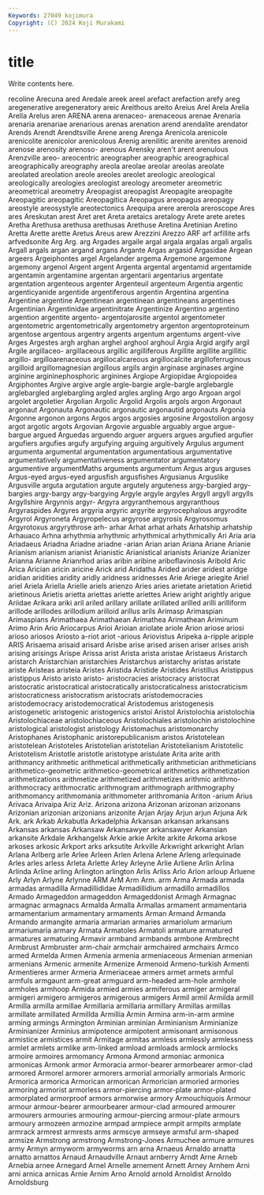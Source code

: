 ```yaml
---
Keywords: 27049 kojimura
Copyright: (C) 2024 Koji Murakami
---
```


# title

Write contents here.



recoline Arecuna ared
Aredale areek areel arefact arefaction arefy areg aregenerative aregeneratory areic
Areithous areito Areius Arel Arela Arelia Arella Arelus aren ARENA
arena arenaceo- arenaceous arenae Arenaria arenaria arenariae arenarious arenas arenation
arend arendalite arendator Arends Arendt Arendtsville Arene areng Arenga Arenicola
arenicole arenicolite arenicolor arenicolous Arenig arenilitic arenite arenites arenoid arenose
arenosity arenoso- arenous Arensky aren't arent arenulous Arenzville areo- areocentric
areographer areographic areographical areographically areography areola areolae areolar areolas areolate
areolated areolation areole areoles areolet areologic areological areologically areologies areologist
areology areometer areometric areometrical areometry Areopagist areopagist Areopagite areopagite Areopagitic
areopagitic Areopagitica Areopagus areopagus areopagy areostyle areosystyle areotectonics Arequipa arere
arerola areroscope Ares ares Areskutan arest Aret aret Areta aretaics
aretalogy Arete arete aretes Aretha Arethusa arethusa arethusas Arethuse Aretina
Aretinian Aretino Aretta Arette arette Aretus Areus arew Arezzini Arezzo
ARF arf arfillite arfs arfvedsonite Arg Arg. arg Argades argaile
argal argala argalas argali argalis Argall argals argan argand argans
Argante Argas argasid Argasidae Argean argeers Argeiphontes argel Argelander argema
Argemone argemone argemony argenol Argent argent Argenta argental argentamid argentamide
argentamin argentamine argentan argentarii argentarius argentate argentation argenteous argenter Argenteuil
argenteum Argentia argentic argenticyanide argentide argentiferous argentin Argentina argentina Argentine
argentine Argentinean argentinean argentineans argentines Argentinian Argentinidae argentinitrate Argentinize Argentino
argentino argention argentite argento- argentojarosite argentol argentometer argentometric argentometrically argentometry
argenton argentoproteinum argentose argentous argentry argents argentum argentums argent-vive Arges
Argestes argh arghan arghel arghool arghoul Argia Argid argify argil
Argile argillaceo- argillaceous argillic argilliferous Argillite argillite argillitic argillo- argilloarenaceous
argillocalcareous argillocalcite argilloferruginous argilloid argillomagnesian argillous argils argin arginase arginases
argine arginine argininephosphoric arginines Argiope Argiopidae Argiopoidea Argiphontes Argive argive
argle argle-bargie argle-bargle arglebargle arglebargled arglebargling argled argles argling Argo
argo Argoan argol argolet argoletier Argolian Argolic Argolid Argolis argols
argon Argonaut argonaut Argonauta Argonautic argonautic argonautid argonauts Argonia Argonne
argonon argons Argos argos argosies argosine Argostolion argosy argot argotic
argots Argovian Argovie arguable arguably argue argue-bargue argued Arguedas arguendo
arguer arguers argues argufied argufier argufiers argufies argufy argufying arguing
arguitively Argulus argument argumenta argumental argumentation argumentatious argumentative argumentatively argumentativeness
argumentator argumentatory argumentive argumentMaths arguments argumentum Argus argus arguses Argus-eyed
argus-eyed argusfish argusfishes Argusianus Arguslike Argusville arguta argutation argute argutely
arguteness argy-bargied argy-bargies argy-bargy argy-bargying Argyle argyle argyles Argyll argyll
argylls Argyllshire Argynnis argyr- Argyra argyranthemous argyranthous Argyraspides Argyres argyria
argyric argyrite argyrocephalous argyrodite Argyrol Argyroneta Argyropelecus argyrose argyrosis Argyrosomus
Argyrotoxus argyrythrose arh- arhar Arhat arhat arhats Arhatship arhatship Arhauaco
Arhna arhythmia arhythmic arhythmical arhythmically Ari Aria aria Ariadaeus Ariadna
Ariadne ariadne -arian Arian arian Ariana Ariane Arianie Arianism arianism
arianist Arianistic Arianistical arianists Arianize Arianizer Arianna Arianne Arianrhod arias
aribin aribine ariboflavinosis Aribold Aric Arica Arician aricin aricine Arick
arid Aridatha Arided arider aridest aridge aridian aridities aridity aridly
aridness aridnesses Arie Ariege ariegite Ariel ariel Ariela Ariella Arielle
ariels arienzo Aries aries arietate arietation Arietid arietinous Arietis arietta
ariettas ariette ariettes Ariew aright arightly arigue Ariidae Arikara ariki
aril ariled arillary arillate arillated arilled arilli arilliform arillode arillodes
arillodium arilloid arillus arils Arimasp Arimaspian Arimaspians Arimathaea Arimathaean Arimathea
Arimathean Ariminum Arimo Arin Ario Ariocarpus Arioi Arioian ariolate ariole
Arion ariose ariosi arioso ariosos Ariosto a-riot ariot -arious Ariovistus
Aripeka a-ripple aripple ARIS Arisaema arisaid arisard Arisbe arise arised
arisen ariser arises arish arising arisings Arispe Arissa arist Arista
arista aristae Aristaeus Aristarch aristarch Aristarchian aristarchies Aristarchus aristarchy aristas
aristate ariste Aristeas aristeia Aristes Aristida Aristide Aristides Aristillus Aristippus
aristippus Aristo aristo aristo- aristocracies aristocracy aristocrat aristocratic aristocratical aristocratically
aristocraticalness aristocraticism aristocraticness aristocratism aristocrats aristodemocracies aristodemocracy aristodemocratical Aristodemus aristogenesis
aristogenetic aristogenic aristogenics aristoi Aristol Aristolochia aristolochia Aristolochiaceae aristolochiaceous Aristolochiales
aristolochin aristolochine aristological aristologist aristology Aristomachus aristomonarchy Aristophanes Aristophanic aristorepublicanism
aristos Aristotelean aristotelean Aristoteles Aristotelian aristotelian Aristotelianism Aristotelic Aristotelism Aristotle
aristotle aristotype aristulate Arita arite arith arithmancy arithmetic arithmetical arithmetically
arithmetician arithmeticians arithmetico-geometric arithmetico-geometrical arithmetics arithmetization arithmetizations arithmetize arithmetized arithmetizes
arithmic arithmo- arithmocracy arithmocratic arithmogram arithmograph arithmography arithmomancy arithmomania arithmometer
arithromania Ariton -arium Arius Arivaca Arivaipa Ariz Ariz. Arizona arizona
Arizonan arizonan arizonans Arizonian arizonian arizonians arizonite Arjan Arjay Arjun
arjun Arjuna Ark Ark. ark Arkab Arkabutla Arkadelphia Arkansan arkansan
arkansans Arkansas arkansas Arkansaw Arkansawyer arkansawyer Arkansian arkansite Arkdale Arkhangelsk
Arkie arkie Arkite arkite Arkoma arkose arkoses arkosic Arkport arks
arksutite Arkville Arkwright arkwright Arlan Arlana Arlberg arle Arlee Arleen
Arlen Arlena Arlene Arleng arlequinade Arles arles arless Arleta Arlette
Arley Arleyne Arlie Arliene Arlin Arlina Arlinda Arline arling Arlington
arlington Arlis Arliss Arlo Arlon arloup Arluene Arly Arlyn Arlyne
Arlynne ARM ArM Arm Arm. arm Arma Armada armada armadas
armadilla Armadillididae Armadillidium armadillo armadillos Armado Armageddon armageddon Armageddonist Armagh
Armagnac armagnac armagnacs Armalda Armalla Armallas armament armamentaria armamentarium armamentary
armaments Arman Armand Armanda Armando armangite armaria armarian armaries armariolum
armarium armariumaria armary Armata Armatoles Armatoli armature armatured armatures armaturing
Armavir armband armbands armbone Armbrecht Armbrust Armbruster arm-chair armchair armchaired
armchairs Armco armed Armelda Armen Armenia armenia armeniaceous Armenian armenian
armenians Armenic armenite Armenize Armenoid Armeno-turkish Armenti Armentieres armer Armeria
Armeriaceae armers armet armets armful armfuls armgaunt arm-great armguard arm-headed
arm-hole armhole armholes armhoop Armida armied armies armiferous armiger armigeral
armigeri armigero armigeros armigerous armigers Armil armil Armilda armill Armilla
armilla armillae Armillaria armillaria armillary Armillas armillas armillate armillated Armillda
Armillia Armin Armina arm-in-arm armine arming armings Armington Arminian arminian
Arminianism Arminianize Arminianizer Arminius armipotence armipotent armisonant armisonous armistice armistices
armit Armitage armitas armless armlessly armlessness armlet armlets armlike arm-linked
armload armloads armlock armlocks armoire armoires armomancy Armona Armond armoniac
armonica armonicas Armonk armor Armoracia armor-bearer armorbearer armor-clad armored Armorel
armorer armorers armorial armorially armorials Armoric Armorica armorica Armorican armorican
Armorician armoried armories armoring armorist armorless armor-piercing armor-plate armor-plated armorplated
armorproof armors armorwise armory Armouchiquois Armour armour armour-bearer armourbearer armour-clad
armoured armourer armourers armouries armouring armour-piercing armour-plate armours armoury armozeen
armozine armpad armpiece armpit armpits armplate armrack armrest armrests arms
armscye armseye armsful arm-shaped armsize Armstrong armstrong Armstrong-Jones Armuchee armure
armures army Armyn armyworm armyworms arn arna Arnaeus Arnaldo arnatta
arnatto arnattos Arnaud Arnaudville Arnaut arnberry Arndt Arne Arneb Arnebia
arnee Arnegard Arnel Arnelle arnement Arnett Arney Arnhem Arni arni
arnica arnicas Arnie Arnim Arno Arnold arnold Arnoldist Arnoldo Arnoldsburg
